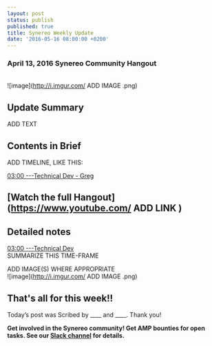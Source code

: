 ```yaml
---
layout: post
status: publish
published: true
title: Synereo Weekly Update
date: '2016-05-16 08:00:00 +0200'
---
```


### April 13, 2016 Synereo Community Hangout

<br>![image](http://i.imgur.com/ ADD IMAGE .png)<br> 

## Update Summary

ADD TEXT

## Contents in Brief

ADD TIMELINE, LIKE THIS:

[03:00 ---Technical Dev - Greg](https://youtu.be/fsQc_8Bn2vo?t=3m1s)<BR>


## [Watch the full Hangout](https://www.youtube.com/ ADD LINK )

## Detailed notes

[03:00 ---Technical Dev](https://youtu.be/fsQc_8Bn2vo?t=3m1s) <br>
SUMMARIZE THIS TIME-FRAME

ADD IMAGE(S) WHERE APPROPRIATE
<br>![image](http://i.imgur.com/ ADD IMAGE .png)<br>


## That's all for this week!!

Today’s post was Scribed by ____ and ____. Thank you!

**Get involved in the Synereo community! Get AMP bounties for open tasks. See our [Slack channel](http://slack.synereo.com/) for details.**

